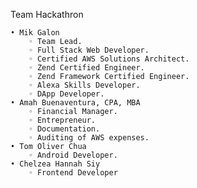 Team Hackathron

    • Mik Galon
        ◦ Team Lead.
        ◦ Full Stack Web Developer.
        ◦ Certified AWS Solutions Architect.
        ◦ Zend Certified Engineer.
        ◦ Zend Framework Certified Engineer.
        ◦ Alexa Skills Developer.
        ◦ DApp Developer.
    • Amah Buenaventura, CPA, MBA
        ◦ Financial Manager.
        ◦ Entrepreneur.
        ◦ Documentation.
        ◦ Auditing of AWS expenses.    
    • Tom Oliver Chua
        ◦ Android Developer.
    • Chelzea Hannah Siy
        ◦ Frontend Developer
